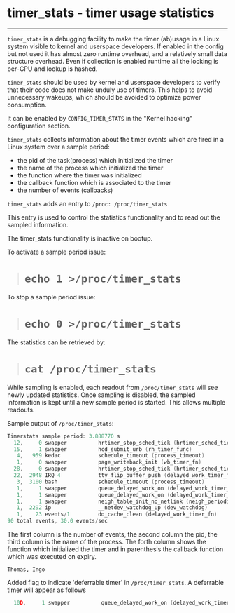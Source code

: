 # timer_stats - timer usage statistics
------------------------------------

`timer_stats` is a debugging facility to make the timer (ab)usage in a Linux
system visible to kernel and userspace developers. If enabled in the config
but not used it has almost zero runtime overhead, and a relatively small
data structure overhead. Even if collection is enabled runtime all the
locking is per-CPU and lookup is hashed.

`timer_stats` should be used by kernel and userspace developers to verify that
their code does not make unduly use of timers. This helps to avoid unnecessary
wakeups, which should be avoided to optimize power consumption.

It can be enabled by `CONFIG_TIMER_STATS` in the "Kernel hacking" configuration
section.

`timer_stats` collects information about the timer events which are fired in a
Linux system over a sample period:

- the pid of the task(process) which initialized the timer
- the name of the process which initialized the timer
- the function where the timer was initialized
- the callback function which is associated to the timer
- the number of events (callbacks)

`timer_stats` adds an entry to `/proc: /proc/timer_stats`

This entry is used to control the statistics functionality and to read out the
sampled information.

The timer_stats functionality is inactive on bootup.

To activate a sample period issue:
># `echo 1 >/proc/timer_stats`

To stop a sample period issue:
># `echo 0 >/proc/timer_stats`

The statistics can be retrieved by:
># `cat /proc/timer_stats`

While sampling is enabled, each readout from `/proc/timer_stats` will see
newly updated statistics. Once sampling is disabled, the sampled information
is kept until a new sample period is started. This allows multiple readouts.

Sample output of `/proc/timer_stats`:

```c
Timerstats sample period: 3.888770 s
  12,     0 swapper          hrtimer_stop_sched_tick (hrtimer_sched_tick)
  15,     1 swapper          hcd_submit_urb (rh_timer_func)
   4,   959 kedac            schedule_timeout (process_timeout)
   1,     0 swapper          page_writeback_init (wb_timer_fn)
  28,     0 swapper          hrtimer_stop_sched_tick (hrtimer_sched_tick)
  22,  2948 IRQ 4            tty_flip_buffer_push (delayed_work_timer_fn)
   3,  3100 bash             schedule_timeout (process_timeout)
   1,     1 swapper          queue_delayed_work_on (delayed_work_timer_fn)
   1,     1 swapper          queue_delayed_work_on (delayed_work_timer_fn)
   1,     1 swapper          neigh_table_init_no_netlink (neigh_periodic_timer)
   1,  2292 ip               __netdev_watchdog_up (dev_watchdog)
   1,    23 events/1         do_cache_clean (delayed_work_timer_fn)
90 total events, 30.0 events/sec
```

The first column is the number of events, the second column the pid, the third
column is the name of the process. The forth column shows the function which
initialized the timer and in parenthesis the callback function which was
executed on expiry.

    Thomas, Ingo

Added flag to indicate 'deferrable timer' in `/proc/timer_stats`. A deferrable
timer will appear as follows
```c
  10D,     1 swapper          queue_delayed_work_on (delayed_work_timer_fn)
```

